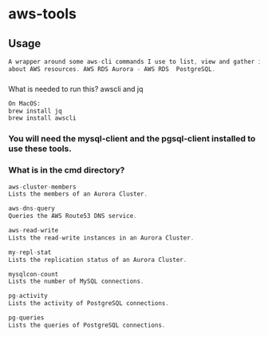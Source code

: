 # aws-tools

## Usage

```GO
A wrapper around some aws-cli commands I use to list, view and gather information 
about AWS resources. AWS RDS Aurora - AWS RDS  PostgreSQL.

```

###
What is needed to run this?
awscli and jq

```BASH
On MacOS:
brew install jq
brew install awscli
```

### You will need the mysql-client and the pgsql-client installed to use these tools.




### What is in the cmd directory?

```GO
aws-cluster-members
Lists the members of an Aurora Cluster.

aws-dns-query
Queries the AWS Route53 DNS service.

aws-read-write
Lists the read-write instances in an Aurora Cluster.

my-repl-stat
Lists the replication status of an Aurora Cluster.

mysqlcon-count
Lists the number of MySQL connections.

pg-activity
Lists the activity of PostgreSQL connections.

pg-queries
Lists the queries of PostgreSQL connections.
``` 
